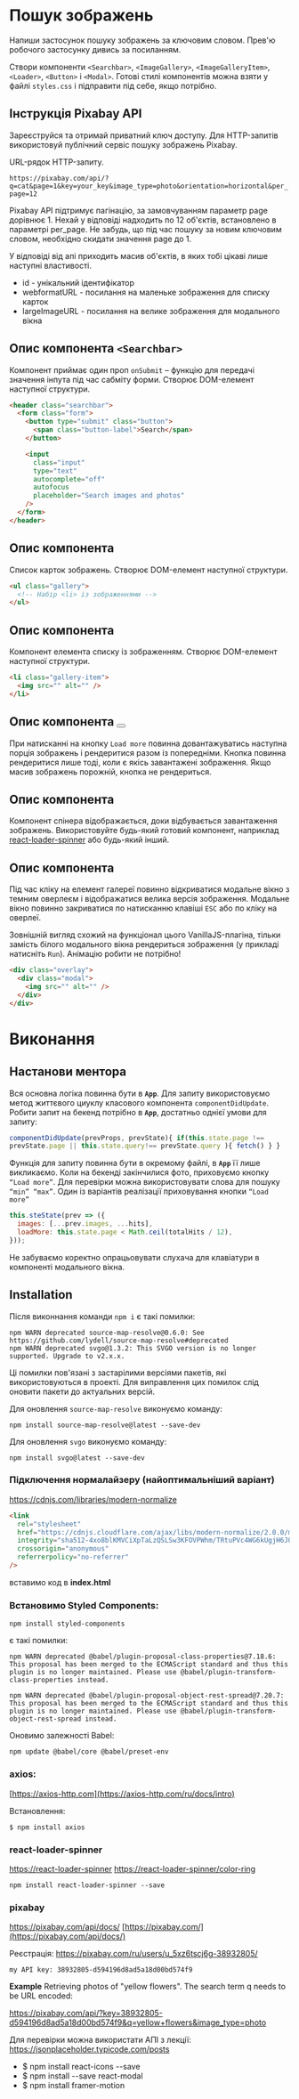 # Пошук зображень

Напиши застосунок пошуку зображень за ключовим словом. Прев'ю робочого
застосунку дивись за посиланням.

Створи компоненти `<Searchbar>`, `<ImageGallery>`, `<ImageGalleryItem>`,
`<Loader>`, `<Button>` і `<Modal>`. Готові стилі компонентів можна взяти у файлі
`styles.css` і підправити під себе, якщо потрібно.

## Інструкція Pixabay API

Зареєструйся та отримай приватний ключ доступу. Для HTTP-запитів використовуй
публічний сервіс пошуку зображень Pixabay.

URL-рядок HTTP-запиту.

`https://pixabay.com/api/?q=cat&page=1&key=your_key&image_type=photo&orientation=horizontal&per_page=12`

Pixabay API підтримує пагінацію, за замовчуванням параметр page дорівнює 1.
Нехай у відповіді надходить по 12 об'єктів, встановлено в параметрі per_page. Не
забудь, що під час пошуку за новим ключовим словом, необхідно скидати значення
page до 1.

У відповіді від апі приходить масив об'єктів, в яких тобі цікаві лише наступні
властивості.

- id - унікальний ідентифікатор
- webformatURL - посилання на маленьке зображення для списку карток
- largeImageURL - посилання на велике зображення для модального вікна

## Опис компонента `<Searchbar>`

Компонент приймає один проп `onSubmit` – функцію для передачі значення інпута
під час сабміту форми. Створює DOM-елемент наступної структури.

```html
<header class="searchbar">
  <form class="form">
    <button type="submit" class="button">
      <span class="button-label">Search</span>
    </button>

    <input
      class="input"
      type="text"
      autocomplete="off"
      autofocus
      placeholder="Search images and photos"
    />
  </form>
</header>
```

## Опис компонента <ImageGallery>

Список карток зображень. Створює DOM-елемент наступної структури.

```html
<ul class="gallery">
  <!-- Набір <li> із зображеннями -->
</ul>
```

## Опис компонента <ImageGalleryItem>

Компонент елемента списку із зображенням. Створює DOM-елемент наступної
структури.

```html
<li class="gallery-item">
  <img src="" alt="" />
</li>
```

## Опис компонента <Button>

При натисканні на кнопку `Load more` повинна довантажуватись наступна порція
зображень і рендеритися разом із попередніми. Кнопка повинна рендеритися лише
тоді, коли є якісь завантажені зображення. Якщо масив зображень порожній, кнопка
не рендериться.

## Опис компонента <Loader>

Компонент спінера відображається, доки відбувається завантаження зображень.
Використовуйте будь-який готовий компонент, наприклад
[react-loader-spinner](https://github.com/mhnpd/react-loader-spinner) або
будь-який інший.

## Опис компонента <Modal>

Під час кліку на елемент галереї повинно відкриватися модальне вікно з темним
оверлеєм і відображатися велика версія зображення. Модальне вікно повинно
закриватися по натисканню клавіші `ESC` або по кліку на оверлеї.

Зовнішній вигляд схожий на функціонал цього VanillaJS-плагіна, тільки замість
білого модального вікна рендериться зображення (у прикладі натисніть `Run`).
Анімацію робити не потрібно!

```html
<div class="overlay">
  <div class="modal">
    <img src="" alt="" />
  </div>
</div>
```

# Виконання

## Настанови ментора

Вся основна логіка повинна бути в **`Арр`**. Для запиту використовуємо метод
життєвого циуклу класового компонента `componentDidUpdate`. Робити запит на
бекенд потрібно в **`Арр`**, достатньо однієї умови для запиту:

```jsx
componentDidUpdate(prevProps, prevState){ if(this.state.page !==
prevState.page || this.state.query!== prevState.query ){ fetch() } }
```

Функція для запиту повинна бути в окремому файлі, в **`Арр`** її лише
викликаємо. Коли на бекенді закінчилися фото, приховуємо кнопку `“Load more”`.
Для перевірки можна використовувати слова для пошуку `“min” “max”`. Один із
варіантів реалізації приховування кнопки `“Load more”`

```jsx
this.steState(prev => ({
  images: [...prev.images, ...hits],
  loadMore: this.state.page < Math.ceil(totalHits / 12),
}));
```

Не забуваємо коректно опрацьовувати слухача для клавіатури в компоненті
модального вікна.

## Installation

Після виконнання команди `npm i` є такі помилки:

```
npm WARN deprecated source-map-resolve@0.6.0: See https://github.com/lydell/source-map-resolve#deprecated
npm WARN deprecated svgo@1.3.2: This SVGO version is no longer supported. Upgrade to v2.x.x.
```

Ці помилки пов'язані з застарілими версіями пакетів, які використовуються в
проекті. Для виправлення цих помилок слід оновити пакети до актуальних версій.

Для оновлення `source-map-resolve` виконуємо команду:

```
npm install source-map-resolve@latest --save-dev
```

Для оновлення `svgo` виконуємо команду:

```
npm install svgo@latest --save-dev
```

### Підключення нормалайзеру (найоптимальніший варіант)

https://cdnjs.com/libraries/modern-normalize

```html
<link
  rel="stylesheet"
  href="https://cdnjs.cloudflare.com/ajax/libs/modern-normalize/2.0.0/modern-normalize.min.css"
  integrity="sha512-4xo8blKMVCiXpTaLzQSLSw3KFOVPWhm/TRtuPVc4WG6kUgjH6J03IBuG7JZPkcWMxJ5huwaBpOpnwYElP/m6wg=="
  crossorigin="anonymous"
  referrerpolicy="no-referrer"
/>
```

вставимо код в **index.html**

### Встановимо Styled Components:

`npm install styled-components`

є такі помилки:

```
npm WARN deprecated @babel/plugin-proposal-class-properties@7.18.6: This proposal has been merged to the ECMAScript standard and thus this plugin is no longer maintained. Please use @babel/plugin-transform-class-properties instead.

npm WARN deprecated @babel/plugin-proposal-object-rest-spread@7.20.7: This proposal has been merged to the ECMAScript standard and thus this plugin is no longer maintained. Please use @babel/plugin-transform-object-rest-spread instead.
```

Оновимо залежності Babel:

```
npm update @babel/core @babel/preset-env
```

### axios:

[https://axios-http.com](https://axios-http.com/ru/docs/intro)

Встановлення:

```
$ npm install axios
```

### react-loader-spinner

[https://react-loader-spinner](https://github.com/mhnpd/react-loader-spinner)
[https://react-loader-spinner/color-ring](https://mhnpd.github.io/react-loader-spinner/docs/components/color-ring)

```
npm install react-loader-spinner --save
```

### pixabay

https://pixabay.com/api/docs/
[https://pixabay.com/](https://pixabay.com/api/docs/)

Реєстрація: https://pixabay.com/ru/users/u_5xz6tscj6g-38932805/

```
my API key: 38932805-d594196d8ad5a18d00bd574f9
```

**Example** Retrieving photos of "yellow flowers". The search term q needs to be
URL encoded:

https://pixabay.com/api/?key=38932805-d594196d8ad5a18d00bd574f9&q=yellow+flowers&image_type=photo

Для перевірки можна використати АПІ з лекції:
https://jsonplaceholder.typicode.com/posts

- $ npm install react-icons --save
- $ npm install --save react-modal
- $ npm install framer-motion
